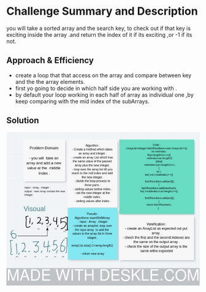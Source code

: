 
# Challenge Summary and Description
you will take  a sorted array and the search key, to check out if that key is exciting inside the array .and return the index of it if its exciting ,or -1 if its not.

## Approach & Efficiency
- create a loop that that access on the array and compare between key and the the array elements.
- first yo going to decide in which half side you are working with .
- by default your loop working in each half of array as individual one ,by keep comparing with the mid index of the subArrays.


## Solution
![](/challenges/ArrayShift/assest/CC02.jpeg)